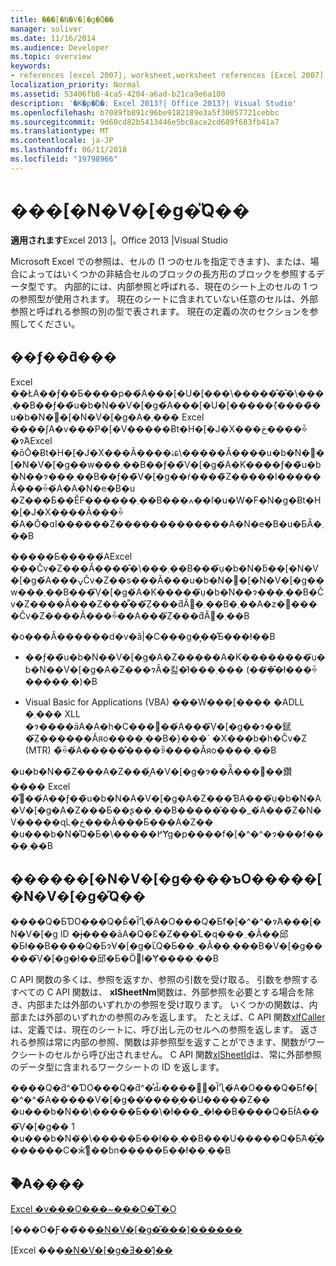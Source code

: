 ```yaml
---
title: ���[�N�V�[�g�̎Q��
manager: soliver
ms.date: 11/16/2014
ms.audience: Developer
ms.topic: overview
keywords:
- references [excel 2007], worksheet,worksheet references [Excel 2007],external worksheet references [Excel 2007],active worksheet [Excel 2007],current worksheet [Excel 2007],internal worksheet references [Excel 2007]
localization_priority: Normal
ms.assetid: 53406fb8-4ca5-4204-a6ad-b21ca9e6a100
description: '�K�p�Ώ�: Excel 2013?| Office 2013?| Visual Studio'
ms.openlocfilehash: b7089fb891c96be9182189e3a5f30057721cebbc
ms.sourcegitcommit: 9d60cd82b5413446e5bc8ace2cd689f683fb41a7
ms.translationtype: MT
ms.contentlocale: ja-JP
ms.lasthandoff: 06/11/2018
ms.locfileid: "19798966"
---
```

# <a name="worksheet-references"></a>���[�N�V�[�g�̎Q��

 **適用されます**Excel 2013 |。Office 2013 |Visual Studio 
  
Microsoft Excel での参照は、セルの (1 つのセルを指定できます)、または、場合によってはいくつかの非結合セルのブロックの長方形のブロックを参照するデータ型です。 内部的には、内部参照と呼ばれる、現在のシート上のセルの 1 つの参照型が使用されます。 現在のシートに含まれていない任意のセルは、外部参照と呼ばれる参照の別の型で表されます。 現在の定義の次のセクションを参照してください。
  
## <a name="active-vs-current"></a>��ƒ��ƌ���

Excel ��ŁA��ƒ��Ƃ����p��́A���[�U�[���\�����̂�̂�\���܂��B��ƒ��̃u�b�N��V�[�g�́A���[�U�[�����݉{�����̃u�b�N�⃏�[�N�V�[�g�A�܂��� Excel ����ʃA�v���P�[�V�����Ƀt�H�[�J�X���ڂ����ꍇ�ɂ́AExcel �ōŌ�Ƀt�H�[�J�X���Ă����ۂɕ\�����Ă����u�b�N�⃏�[�N�V�[�g��w���܂��B��ƒ��̃V�[�g�́A�K����ƒ��̃u�b�N��ɂ���܂��B��ƒ��̃V�[�g��ŕ����̃Z�����I�����Ă���ꍇ�́A�A�N�e�B�u �Z���Ƃ��ĔF������܂��B���ߍ��݃I�u�W�F�N�g�Ƀt�H�[�J�X����Ă���ꍇ�́A�Ō�ɑI������Z�������������A�N�e�B�u�ƂȂ�܂��B 
  
�����Ƃ�����́AExcel ���Čv�Z���Ă����̂�\���܂��B���݂̃u�b�N�ƃ��[�N�V�[�g�́A���ݍČv�Z��s���Ă���u�b�N�⃏�[�N�V�[�g��w���܂��B���݂̃V�[�g�́A�K�����݂̃u�b�N��ɂ���܂��B�Čv�Z����Ă���Z���͌��݂̃Z���ƌĂ΂�܂��B�܂��A�z�񐔎����Čv�Z����Ă���ꍇ��A���݂̃Z���ƌĂ΂�܂��B 
  
�o���Ă����ׂ��d�v�ȃ|�C���g�͎��̂Ƃ���ł��B
  
- ��ƒ��̃u�b�N��V�[�g�A�Z�����A�K��������݂̃u�b�N��V�[�g�A�Z���ɂȂ�킯�ł͂���܂��� (���݂̂�̂ł���ꍇ�����܂�)�B
    
- Visual Basic for Applications (VBA) ���W���[���� �ADLL �܂��� XLL �ɂ����āA�A�h�C���֐��́A���݂̃V�[�g��ɂ��錻�݂̃Z������Ăяo����܂��B�}���` �X���b�h�Čv�Z (MTR) �̏ꍇ�́A�����̂����ꂩ����Ăяo����܂��B
    
�u�b�N��̃Z���A�Z���͈́A�V�[�g�ɂ��Ă̏���񋟂��鑽���� Excel �̊֐��́A��ƒ��̃u�b�N�A�V�[�g�A�Z���ƁA���݂̃u�b�N�A�V�[�g�A�Z���Ƃ��ʂ��܂��B�����̑���_�́A���̃Z�N�V�����ɋL�ڂ���Ă���Ƃ���A�Z�� �u���b�N�̎Q�Ƃ�\�����߂Ɏg�p����f�[�^�^�ɂ���f����܂��B
  
## <a name="internal-and-external-worksheet-references"></a>������[�N�V�[�g����ъO�����[�N�V�[�g�̎Q��

����Q�ƂƊO���Q�Ƃ̎�ȈႢ�́A�O���Q�Ƃ̃f�[�^�^�ɂ́A���[�N�V�[�g ID �ɉ����āA�Q�Ɛ�Z���̋L�q���܂܂�Ă��邱�Ƃł��B����Q�Ƃɂ̓V�[�g�ւ̎Q�Ƃ��܂܂�Ă��܂���B�V�[�g�����݂̃V�[�g�ł��邱�Ƃ�ÖٓI�Ɏ����܂��B 
  
C API 関数の多くは、参照を返すか、参照の引数を受け取る。 引数を参照するすべての C API 関数は、 **xlSheetNm**関数は、外部参照を必要とする場合を除き、内部または外部のいずれかの参照を受け取ります。 いくつかの関数は、内部または外部のいずれかの参照のみを返します。 たとえば、C API 関数[xlfCaller](xlfcaller.md)は、定義では、現在のシートに、呼び出し元のセルへの参照を返します。 返される参照は常に内部の参照、関数は非参照型を返すことができます、関数がワークシートのセルから呼び出されません。 C API 関数[xlSheetId](xlsheetid.md)は、常に外部参照のデータ型に含まれるワークシートの ID を返します。 
  
����Q�ƌ^�ƊO���Q�ƌ^�̊Ԃ̂����̎�ȈႢ�́A�O���Q�Ƃ̃f�[�^�^�́A�����V�[�g��̕����̗��U�����Z�� �u���b�N��\�����Ƃ��\�ł���_�ł��B����Q�Ƃł́A���݂̃V�[�g�� 1 �u���b�N�݂̂�\�����Ƃ��ł��܂��B���U�����Q�Ƃ́A�͈͂̈�������C�ӂ̊֐��ɓn�����Ƃ��ł��܂��B
  
## <a name="see-also"></a>�֘A����



[Excel �v���O���~���O�̊T�O](excel-programming-concepts.md)
  
[���O�Ƒ��̃��[�N�V�[�g�̎���]������](evaluating-names-and-other-worksheet-formula-expressions.md)
  
[Excel ���[�N�V�[�g�Ǝ��̕]��](excel-worksheet-and-expression-evaluation.md)

